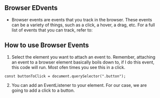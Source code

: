 ## Browser EDvents

- Browser events are events that you track in the browser.  These events can be a variety of things, such as a click, a hover, a drag, etc.  For a full list of events that you can track, refer to: 

##  How to use Browser Events


1.  Select the element you want to attach an event to.  Remember, attaching an event to a browser element basically boils down to, if I do this event, this code will run. Most ofen times you see this in a click.
```
const buttonToClick = document.querySelector(".button");
```

2.  You can add an EventListener to your element.  For our case, we are going to add a click to a button.  